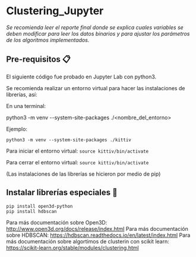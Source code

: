 # Clustering_Jupyter

_Se recomienda leer el reporte final donde se explica cuales variables se deben modificar para leer los datos binarios y para ajustar los parámetros de los algoritmos implementados._

## Pre-requisitos 📋
  El siguiente código fue probado en Jupyter Lab con python3.
  
  Se recomienda realizar un entorno virtual para hacer las instalaciones de librerías, así:
  
  En una terminal:
  
  python3 -m venv --system-site-packages ./<nombre_del_entorno>
 
  
  Ejemplo:
```
python3 -m venv --system-site-packages ./kittiv
 ```  
   
   Para iniciar el entorno virtual:
          ```
         source kittiv/bin/activate
        ```
   
   Para cerrar el entorno virtual:
    ```
         source kittiv/bin/activate
        ```
        
  (Las instalaciones de las librerías se hicieron por medio de pip)
 
## Instalar librerías especiales 🔧
```
pip install open3d-python
pip install hdbscan
```

Para más documentación sobre Open3D: http://www.open3d.org/docs/release/index.html
Para más documentación sobre HDBSCAN: https://hdbscan.readthedocs.io/en/latest/index.html
Para más documentación sobre algortimos de clusterin con scikit learn: https://scikit-learn.org/stable/modules/clustering.html
